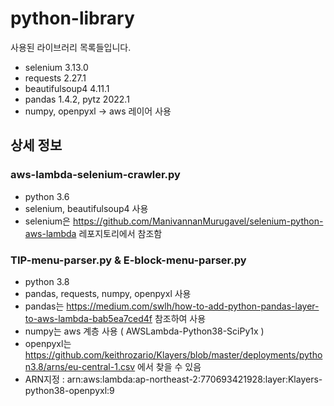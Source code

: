 # python-library

사용된 라이브러리 목록들입니다.

- selenium 3.13.0
- requests 2.27.1
- beautifulsoup4 4.11.1
- pandas 1.4.2, pytz 2022.1
- numpy, openpyxl -> aws 레이어 사용

## 상세 정보

### aws-lambda-selenium-crawler.py
- python 3.6
- selenium, beautifulsoup4 사용
- selenium은 https://github.com/ManivannanMurugavel/selenium-python-aws-lambda 레포지토리에서 참조함

### TIP-menu-parser.py & E-block-menu-parser.py
- python 3.8
- pandas, requests, numpy, openpyxl 사용
- pandas는 https://medium.com/swlh/how-to-add-python-pandas-layer-to-aws-lambda-bab5ea7ced4f 참조하여 사용
- numpy는 aws 계층 사용 ( AWSLambda-Python38-SciPy1x )
- openpyxl는 https://github.com/keithrozario/Klayers/blob/master/deployments/python3.8/arns/eu-central-1.csv 에서 찾을 수 있음
- ARN지정 : arn:aws:lambda:ap-northeast-2:770693421928:layer:Klayers-python38-openpyxl:9
